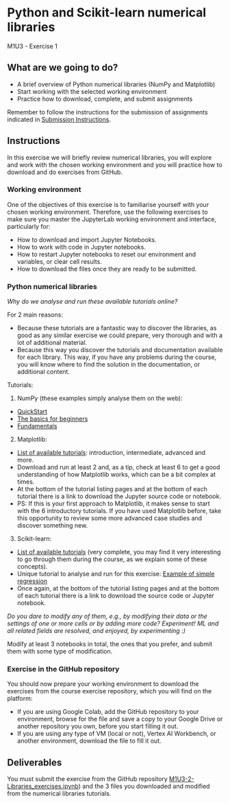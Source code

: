 # Python and Scikit-learn numerical libraries

M1U3 - Exercise 1

## What are we going to do?

- A brief overview of Python numerical libraries (NumPy and Matplotlib)
- Start working with the selected working environment
- Practice how to download, complete, and submit assignments

Remember to follow the instructions for the submission of assignments indicated in [Submission Instructions](https://github.com/Tokio-School/Machine-Learning-EN/blob/main/Submission_instructions.md).

## Instructions

In this exercise we will briefly review numerical libraries, you will explore and work with the chosen working environment and you will practice how to download and do exercises from GitHub.

### Working environment

One of the objectives of this exercise is to familiarise yourself with your chosen working environment. Therefore, use the following exercises to make sure you master the JupyterLab working environment and interface, particularly for:

- How to download and import Jupyter Notebooks.
- How to work with code in Jupyter notebooks.
- How to restart Jupyter notebooks to reset our environment and variables, or clear cell results.
- How to download the files once they are ready to be submitted.

### Python numerical libraries

*Why do we analyse and run these available tutorials online?*

For 2 main reasons:

- Because these tutorials are a fantastic way to discover the libraries, as good as any similar exercise we could prepare, very thorough and with a lot of additional material.
- Because this way you discover the tutorials and documentation available for each library. This way, if you have any problems during the course, you will know where to find the solution in the documentation, or additional content.

Tutorials:

1. NumPy (these examples simply analyse them on the web):
  - [QuickStart](https://numpy.org/devdocs/user/quickstart.html)
  - [The basics for beginners](https://numpy.org/devdocs/user/absolute_beginners.html)
  - [Fundamentals](https://numpy.org/devdocs/user/basics.html)
2. Matplotlib:
  - [List of available tutorials](https://matplotlib.org/stable/tutorials/index.html): introduction, intermediate, advanced and more.
  - Download and run at least 2 and, as a tip, check at least 6 to get a good understanding of how Matplotlib works, which can be a bit complex at times.
  - At the bottom of the tutorial listing pages and at the bottom of each tutorial there is a link to download the Jupyter source code or notebook.
  - PS: If this is your first approach to Matplotlib, it makes sense to start with the 6 introductory tutorials. If you have used Matplotlib before, take this opportunity to review some more advanced case studies and discover something new.
3. Scikit-learn:
  - [List of available tutorials](https://scikit-learn.org/stable/auto_examples/index.html) (very complete, you may find it very interesting to go through them during the course, as we explain some of these concepts).
  - Unique tutorial to analyse and run for this exercise: [Example of simple regression](https://scikit-learn.org/stable/auto_examples/linear_model/plot_ols.html)
  - Once again, at the bottom of the tutorial listing pages and at the bottom of each tutorial there is a link to download the source code or Jupyter notebook.

*Do you dare to modify any of them, e.g., by modifying their data or the settings of one or more cells or by adding more code? Experiment! ML and all related fields are resolved, and enjoyed, by experimenting :)*

Modify at least 3 notebooks in total, the ones that you prefer, and submit them with some type of modification.

### Exercise in the GitHub repository

You should now prepare your working environment to download the exercises from the course exercise repository, which you will find on the platform:

- If you are using Google Colab, add the GitHub repository to your environment, browse for the file and save a copy to your Google Drive or another repository you own, before you start filling it out.
- If you are using any type of VM (local or not), Vertex AI Workbench, or another environment, download the file to fill it out.

## Deliverables

You must submit the exercise from the GitHub repository [M1U3-2-Libraries\_exercises.ipynb](https://github.com/Tokio-School/Machine-Learning-EN/blob/main/M01-Introduction_to_machine_learning/M1U3-Python_and_Scikit-learn_numerical_libraries/M1U3-2-Libraries_exercises.ipynb)) and the 3 files you downloaded and modified from the numerical libraries tutorials.
